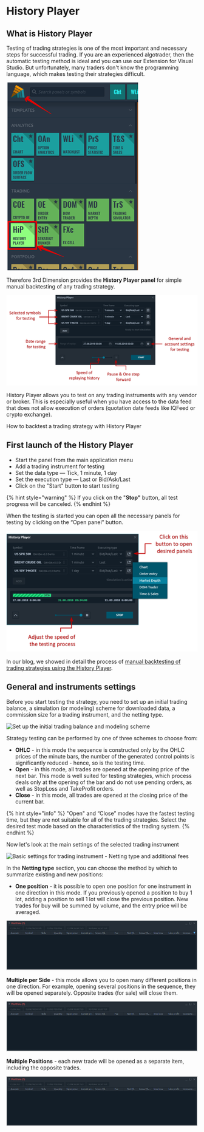 # History Player

## What is History Player <a href="#what-is-history-player" id="what-is-history-player"></a>

Testing of trading strategies is one of the most important and necessary steps for successful trading. If you are an experienced algotrader, then the automatic testing method is ideal and you can use our Extension for Visual Studio. But unfortunately, many traders don't know the programming language, which makes testing their strategies difficult.

![Launch History Player](<../.gitbook/assets/223322 (1).png>)

Therefore 3rd Dimension provides the **History Player panel** for simple manual backtesting of any trading strategy.

![General view of History Player panel](<../.gitbook/assets/History player general.png>)

History Player allows you to test on any trading instruments with any vendor or broker. This is especially useful when you have access to the data feed that does not allow execution of orders (quotation date feeds like IQFeed or crypto exchange).

How to backtest a trading strategy with History Player

## First launch of the History Player <a href="#first-launch-of-the-history-player" id="first-launch-of-the-history-player"></a>

* Start the panel from the main application menu
* Add a trading instrument for testing
* Set the data type — Tick, 1 minute, 1 day
* Set the execution type — Last or Bid/Ask/Last
* Click on the "Start" button to start testing

{% hint style="warning" %}
If you click on the "**Stop"** button, all test progress will be canceled.
{% endhint %}

&#x20;When the testing is started you can open all the necessary panels for testing by clicking on the “Open panel” button.

![Open necessary panels to create a workspace for backtesting](<../.gitbook/assets/available panels in History Player.png>)

In our blog, we showed in detail the process of [manual backtesting of trading strategies using the History Player](http://thirddimension.exchange/index.php/blog/).

## General and instruments settings <a href="#general-and-instruments-settings" id="general-and-instruments-settings"></a>

Before you start testing the strategy, you need to set up an initial trading balance, a simulation (or modeling) scheme for downloaded data, a commission size for a trading instrument, and the netting type.

![Set up the initial trading balance and modeling scheme](../.gitbook/assets/Screenshot\_18.png)

Strategy testing can be performed by one of three schemes to choose from:

* **OHLC** - in this mode the sequence is constructed only by the OHLC prices of the minute bars, the number of the generated control points is significantly reduced - hence, so is the testing time.
* **Open** - in this mode, all trades are opened at the opening price of the next bar. This mode is well suited for testing strategies, which process deals only at the opening of the bar and do not use pending orders, as well as StopLoss and TakeProfit orders.
* **Close** - in this mode, all trades are opened at the closing price of the current bar.

{% hint style="info" %}
"Open" and “Close” modes have the fastest testing time, but they are not suitable for all of the trading strategies. Select the desired test mode based on the characteristics of the trading system.
{% endhint %}

Now let's look at the main settings of the selected trading instrument

![Basic settings for trading instrument - Netting type and additional fees](../.gitbook/assets/Screenshot\_20.png)

In the **Netting type** section, you can choose the method by which to summarize existing and new positions:

* **One position** - it is possible to open one position for one instrument in one direction in this mode. If you previously opened a position to buy 1 lot, adding a position to sell 1 lot will close the previous position. New trades for buy will be summed by volume, and the entry price will be averaged.

![Positions are overlapped by the netting type called "One Position"](<../.gitbook/assets/orders-matching-mode-one-position (1).gif>)

**Multiple per Side** - this mode allows you to open many different positions in one direction. For example, opening several positions in the sequence, they will be opened separately. Opposite trades (for sale) will close them.

![Positions are overlapped by the netting type called "Multiple Per Side"](<../.gitbook/assets/orders-matching-mode-multiple-per-side (1).gif>)

**Multiple Positions** - each new trade will be opened as a separate item, including the opposite trades.

![Positions are overlapped by the netting type called "Multiple Position"](<../.gitbook/assets/orders-matching-mode-multiple-positions (1).gif>)
